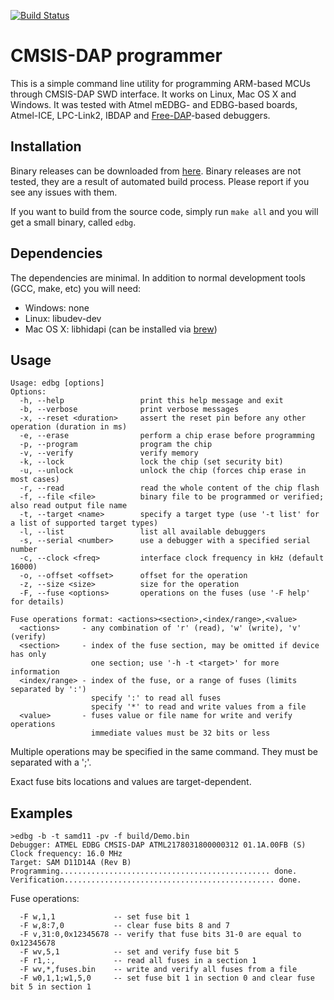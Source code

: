 [![Build Status](https://github.com/ataradov/edbg/actions/workflows/build.yml/badge.svg)](https://github.com/ataradov/edbg/actions)

# CMSIS-DAP programmer

This is a simple command line utility for programming ARM-based MCUs
through CMSIS-DAP SWD interface. It works on Linux, Mac OS X and Windows.
It was tested with Atmel mEDBG- and EDBG-based boards, Atmel-ICE, LPC-Link2, IBDAP and
[Free-DAP](https://github.com/ataradov/free-dap)-based debuggers.

## Installation

Binary releases can be downloaded from [here](https://taradov.com/bin/edbg/).
Binary releases are not tested, they are a result of automated build process. Please report if you
see any issues with them.

If you want to build from the source code, simply run `make all` and you will get a small binary, called `edbg`.

## Dependencies

The dependencies are minimal. In addition to normal development tools (GCC, make, etc)
you will need:

 * Windows: none
 * Linux: libudev-dev
 * Mac OS X: libhidapi (can be installed via [brew](http://macappstore.org/hidapi/))

## Usage
```
Usage: edbg [options]
Options:
  -h, --help                 print this help message and exit
  -b, --verbose              print verbose messages
  -x, --reset <duration>     assert the reset pin before any other operation (duration in ms)
  -e, --erase                perform a chip erase before programming
  -p, --program              program the chip
  -v, --verify               verify memory
  -k, --lock                 lock the chip (set security bit)
  -u, --unlock               unlock the chip (forces chip erase in most cases)
  -r, --read                 read the whole content of the chip flash
  -f, --file <file>          binary file to be programmed or verified; also read output file name
  -t, --target <name>        specify a target type (use '-t list' for a list of supported target types)
  -l, --list                 list all available debuggers
  -s, --serial <number>      use a debugger with a specified serial number
  -c, --clock <freq>         interface clock frequency in kHz (default 16000)
  -o, --offset <offset>      offset for the operation
  -z, --size <size>          size for the operation
  -F, --fuse <options>       operations on the fuses (use '-F help' for details)
```

```
Fuse operations format: <actions><section>,<index/range>,<value>
  <actions>     - any combination of 'r' (read), 'w' (write), 'v' (verify)
  <section>     - index of the fuse section, may be omitted if device has only
                  one section; use '-h -t <target>' for more information
  <index/range> - index of the fuse, or a range of fuses (limits separated by ':')
                  specify ':' to read all fuses
                  specify '*' to read and write values from a file
  <value>       - fuses value or file name for write and verify operations
                  immediate values must be 32 bits or less
```
Multiple operations may be specified in the same command.
They must be separated with a ';'.

Exact fuse bits locations and values are target-dependent.

## Examples
```
>edbg -b -t samd11 -pv -f build/Demo.bin
Debugger: ATMEL EDBG CMSIS-DAP ATML2178031800000312 01.1A.00FB (S)
Clock frequency: 16.0 MHz
Target: SAM D11D14A (Rev B)
Programming............................................... done.
Verification............................................... done.

```

Fuse operations:
```
  -F w,1,1             -- set fuse bit 1
  -F w,8:7,0           -- clear fuse bits 8 and 7
  -F v,31:0,0x12345678 -- verify that fuse bits 31-0 are equal to 0x12345678
  -F wv,5,1            -- set and verify fuse bit 5
  -F r1,:,             -- read all fuses in a section 1
  -F wv,*,fuses.bin    -- write and verify all fuses from a file
  -F w0,1,1;w1,5,0     -- set fuse bit 1 in section 0 and clear fuse bit 5 in section 1
```
